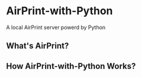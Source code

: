 # AirPrint-with-Python
A local AirPrint server powerd by Python

## What's AirPrint?


## How AirPrint-with-Python Works?